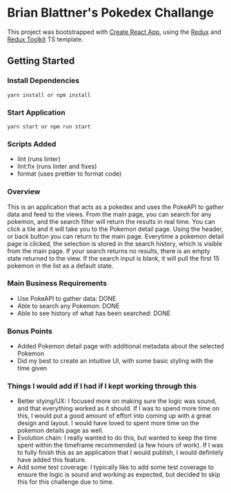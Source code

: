 # Brian Blattner's Pokedex Challange

This project was bootstrapped with [Create React App](https://github.com/facebook/create-react-app), using the [Redux](https://redux.js.org/) and [Redux Toolkit](https://redux-toolkit.js.org/) TS template.

## Getting Started

### Install Dependencies
```
yarn install or npm install
```

### Start Application
```
yarn start or npm run start
```

### Scripts Added
- lint (runs linter)
- lint:fix (runs linter and fixes)
- format (uses prettier to format code)


### Overview
This is an application that acts as a pokedex and uses the PokeAPI to gather data and feed to the views. From the main page, you can search for any pokemon, and the search filter will return the results in real time. You can click a tile and it will take you to the Pokemon detail page. Using the header, or back button you can return to the main page. Everytime a pokemon detail page is clicked, the selection is stored in the search history, which is visible from the main page. If your search returns no results, there is an empty state returned to the view. If the search input is blank, it will pull the first 15 pokemon in the list as a default state.

### Main Business Requirements
- Use PokeAPI to gather data: DONE
- Able to search any Pokemon: DONE
- Able to see history of what has been searched: DONE

### Bonus Points
- Added Pokemon detail page with additional metadata about the selected Pokemon
- Did my best to create an intuitive UI, with some basic styling with the time given

### Things I would add if I had if I kept working through this
- Better stying/UX: I focused more on making sure the logic was sound, and that everything worked as it should. If I was to spend more time on this, I would put a good amount of effort into coming up with a great design and layout. I would have loved to spent more time on the pokemon details page as well.
- Evolution chain: I really wanted to do this, but wanted to keep the time spent within the timeframe recommended (a few hours of work). If I was to fully finish this as an application that I would publish, I would defintely have added this feature.
- Add some test coverage: I typically like to add some test coverage to ensure the logic is sound and working as expected, but decided to skip this for this challenge due to time.


